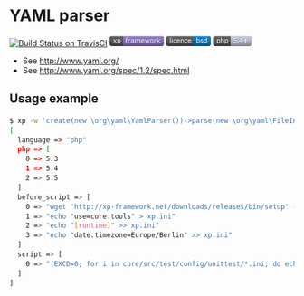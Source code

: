 YAML parser
===========

[![Build Status on TravisCI](https://secure.travis-ci.org/xp-forge/yaml.svg)](http://travis-ci.org/xp-forge/yaml)
[![XP Framework Module](https://raw.githubusercontent.com/xp-framework/web/master/static/xp-framework-badge.png)](https://github.com/xp-framework/core)
[![BSD Licence](https://raw.githubusercontent.com/xp-framework/web/master/static/licence-bsd.png)](https://github.com/xp-framework/core/blob/master/LICENCE.md)
[![Required PHP 5.4+](https://raw.githubusercontent.com/xp-framework/web/master/static/php-5_4plus.png)](http://php.net/)

* See http://www.yaml.org/
* See http://www.yaml.org/spec/1.2/spec.html

Usage example
-------------

```sh
$ xp -w 'create(new \org\yaml\YamlParser())->parse(new \org\yaml\FileInput($argv[1]));' ../xp.public/.travis.yml
[
  language => "php"
  php => [
    0 => 5.3
    1 => 5.4
    2 => 5.5
  ]
  before_script => [
    0 => "wget 'http://xp-framework.net/downloads/releases/bin/setup' -O - | php"
    1 => "echo "use=core:tools" > xp.ini"
    2 => "echo "[runtime]" >> xp.ini"
    3 => "echo "date.timezone=Europe/Berlin" >> xp.ini"
  ]
  script => [
    0 => "(EXCD=0; for i in core/src/test/config/unittest/*.ini; do echo "---> $i"; ./unittest $i; RES=$?; if [ $RES -ne 0 ]; then EXCD=$RES; fi; done; exit $EXCD;)"
  ]
]
```